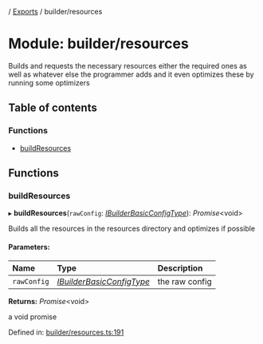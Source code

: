 [](../README.md) / [Exports](../modules.md) / builder/resources

# Module: builder/resources

Builds and requests the necessary resources either the required
ones as well as whatever else the programmer adds and it even optimizes
these by running some optimizers

## Table of contents

### Functions

- [buildResources](builder_resources.md#buildresources)

## Functions

### buildResources

▸ **buildResources**(`rawConfig`: [*IBuilderBasicConfigType*](../interfaces/builder_config.ibuilderbasicconfigtype.md)): *Promise*<void\>

Builds all the resources in the resources directory and optimizes if
possible

#### Parameters:

Name | Type | Description |
:------ | :------ | :------ |
`rawConfig` | [*IBuilderBasicConfigType*](../interfaces/builder_config.ibuilderbasicconfigtype.md) | the raw config   |

**Returns:** *Promise*<void\>

a void promise

Defined in: [builder/resources.ts:191](https://github.com/onzag/itemize/blob/0e9b128c/builder/resources.ts#L191)
